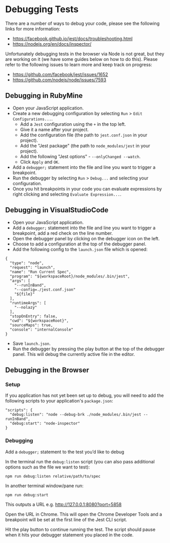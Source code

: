 # Debugging Tests

There are a number of ways to debug your code, please see the following links for more information:

* https://facebook.github.io/jest/docs/troubleshooting.html
* https://nodejs.org/en/docs/inspector/

Unfortunately debugging tests in the browser via Node is not great, but they are working on it (we have some guides below on how to do this). Please refer to the following issues to learn more and keep track on progress:

* https://github.com/facebook/jest/issues/1652
* https://github.com/nodejs/node/issues/7593

## Debugging in RubyMine

* Open your JavaScript application.
* Create a new debugging configuration by selecting `Run` > `Edit Configurations...`.
  * Add a `Jest` configuration using the `+` in the top left.
  * Give it a name after your project.
  * Add the configuration file (the path to `jest.conf.json` in your project).
  * Add the "Jest package" (the path to `node_modules/jest` in your project).
  * Add the following "Jest options" - `--onlyChanged --watch`.
  * Click `Apply` and `OK`.
* Add a `debugger;` statement into the file and line you want to trigger a breakpoint.
* Run the debugger by selecting `Run` > `Debug...` and selecting your configuration.
* Once you hit breakpoints in your code you can evaluate expressions by right clicking and selecting `Evaluate Expression...`.

## Debugging in VisualStudioCode

* Open your JavaScript application.
* Add a `debugger;` statement into the file and line you want to trigger a breakpoint, add a red check on the line number.
* Open the debugger panel by clicking on the debugger icon on the left.
* Choose to add a configuration at the top of the debugger panel.
* Add the following config to the `launch.json` file which is opened:

```
{
  "type": "node",
  "request": "launch",
  "name": "Run Current Spec",
  "program": "${workspaceRoot}/node_modules/.bin/jest",
  "args": [
    "--runInBand",
    "--config=./jest.conf.json"
    "${file}"
  ],
  "runtimeArgs": [
    "--nolazy"
  ],
  "stopOnEntry": false,
  "cwd": "${workspaceRoot}",
  "sourceMaps": true,
  "console": "internalConsole"
}

```

* Save `launch.json`.
* Run the debugger by pressing the play button at the top of the debugger panel. This will debug the currently active file in the editor.

## Debugging in the Browser

### Setup

If you application has not yet been set up to debug, you will need to add the following scripts to your application's `package.json`:

```
"scripts": {
  "debug:listen": "node --debug-brk ./node_modules/.bin/jest --runInBand",
  "debug:start": "node-inspector"
}
```

### Debugging

Add a `debugger;` statement to the test you’d like to debug

In the terminal run the `debug:listen` script (you can also pass additional options such as the file we want to test):

```bash
npm run debug:listen relative/path/to/spec
```

In another terminal window/pane run:

```
npm run debug:start
```

This outputs a URL e.g. http://127.0.0.1:8080?port=5858

Open the URL in Chrome. This will open the Chrome Developer Tools and a breakpoint will be set at the first line of the Jest CLI script.

Hit the play button to continue running the test. The script should pause when it hits your debugger statement you placed in the code.
